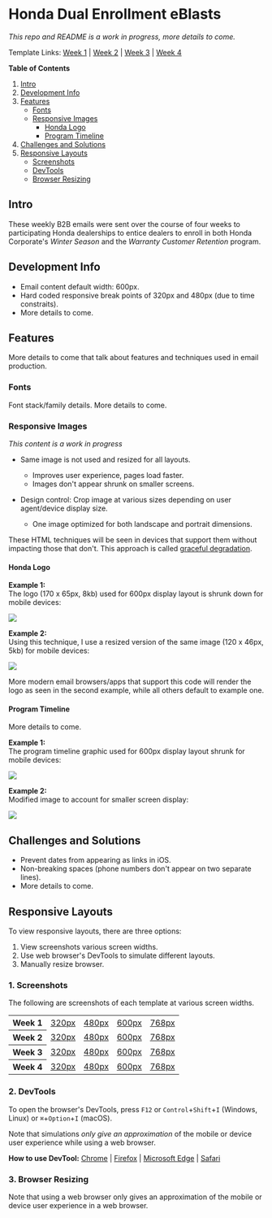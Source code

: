 # Honda Dual Enrollment eBlasts
_This repo and README is a work in progress, more details to come._

Template Links: [Week 1][src1] | [Week 2][src2] | [Week 3][src3] | [Week 4][src4] <br/>


**Table of Contents**
1. [Intro](#user-content-intro)
2. [Development Info](#user-content-development-info)
3. [Features](#user-content-features)
    - [Fonts](#user-content-fonts)
    - [Responsive Images](#user-content-responsive-images)
      - [Honda Logo](#user-content-honda-logo)
      - [Program Timeline](#user-content-program-timeline)
4. [Challenges and Solutions](#user-content-challenges-and-solutions)
5. [Responsive Layouts](#user-content-responsive-layouts)
    - [Screenshots](#user-content-1-screenshots)
    - [DevTools](#user-content-2-devtools)
    - [Browser Resizing](#user-content-3-browser-resizing)


## Intro
These weekly B2B emails were sent over the course of four weeks to participating Honda dealerships to entice dealers to enroll in both Honda Corporate's _Winter Season_ and the _Warranty Customer Retention_ program.

## Development Info
* Email content default width: 600px.
* Hard coded responsive break points of 320px and 480px (due to time constraits).
* More details to come.

## Features
More details to come that talk about features and techniques used in email production.

### Fonts
Font stack/family details. More details to come.

### Responsive Images
_This content is a work in progress_
* Same image is not used and resized for all layouts.
  - Improves user experience, pages load faster.
  - Images don't appear shrunk on smaller screens.

* Design control: Crop image at various sizes depending on user agent/device display size.
  * One image optimized for both landscape and portrait dimensions.

These HTML techniques will be seen in devices that support them without impacting those that don't. This approach is called [graceful degradation][ref1].

#### Honda Logo 

**Example 1:** <br/>
The logo (170 x 65px, 8kb) used for 600px display layout is shrunk down for mobile devices:

![](https://webdevjoshb.github.io/Honda/Dual-Enrollment-eBlasts/screenshots/honda-logo-ex-before.png)


**Example 2:** <br/>
Using this technique, I use a resized version of the same image (120 x 46px, 5kb) for mobile devices:

![](https://webdevjoshb.github.io/Honda/Dual-Enrollment-eBlasts/screenshots/honda-logo-ex-after.png)


More modern email browsers/apps that support this code will render the logo as seen in the second example, while all others default to example one.


#### Program Timeline
More details to come.

**Example 1:**<br/>
The program timeline graphic used for 600px display layout shrunk for mobile devices:

![](https://webdevjoshb.github.io/Honda/Dual-Enrollment-eBlasts/screenshots/timeline-ex-before.png)


**Example 2:** <br/>
Modified image to account for smaller screen display:

![](https://webdevjoshb.github.io/Honda/Dual-Enrollment-eBlasts/screenshots/timeline-ex-after.png)


## Challenges and Solutions
* Prevent dates from appearing as links in iOS.
* Non-breaking spaces (phone numbers don't appear on two separate lines).
* More details to come.

## Responsive Layouts 
To view responsive layouts, there are three options: 
1. View screenshots various screen widths.
2. Use web browser's DevTools to simulate different layouts.
3. Manually resize browser.

### 1. Screenshots 
The following are screenshots of each template at various screen widths.

<table>
<tr>
    <th>Week 1</th>
    <td><a href="https://webdevjoshb.github.io/Honda/Dual-Enrollment-eBlasts/screenshots/wk1/320px.png" target="_blank">320px</a></td>
    <td><a href="https://webdevjoshb.github.io/Honda/Dual-Enrollment-eBlasts/screenshots/wk1/480px.png" target="_blank">480px</a></td>
    <td><a href="https://webdevjoshb.github.io/Honda/Dual-Enrollment-eBlasts/screenshots/wk1/600px.png" target="_blank">600px</a></td>
    <td><a href="https://webdevjoshb.github.io/Honda/Dual-Enrollment-eBlasts/screenshots/wk1/768px.png" target="_blank">768px</a></td>
</tr>
<tr>
    <th>Week 2</th>
    <td><a href="https://webdevjoshb.github.io/Honda/Dual-Enrollment-eBlasts/screenshots/wk2/320px.png" target="_blank">320px</a></td>
    <td><a href="https://webdevjoshb.github.io/Honda/Dual-Enrollment-eBlasts/screenshots/wk2/480px.png" target="_blank">480px</a></td>
    <td><a href="https://webdevjoshb.github.io/Honda/Dual-Enrollment-eBlasts/screenshots/wk2/600px.png" target="_blank">600px</a></td>
    <td><a href="https://webdevjoshb.github.io/Honda/Dual-Enrollment-eBlasts/screenshots/wk2/768px.png" target="_blank">768px</a></td>
</tr>
<tr>
    <th>Week 3</th>
    <td><a href="https://webdevjoshb.github.io/Honda/Dual-Enrollment-eBlasts/screenshots/wk3/320px.png" target="_blank">320px</a></td>
    <td><a href="https://webdevjoshb.github.io/Honda/Dual-Enrollment-eBlasts/screenshots/wk3/480px.png" target="_blank">480px</a></td>
    <td><a href="https://webdevjoshb.github.io/Honda/Dual-Enrollment-eBlasts/screenshots/wk3/600px.png" target="_blank">600px</a></td>
    <td><a href="https://webdevjoshb.github.io/Honda/Dual-Enrollment-eBlasts/screenshots/wk3/768px.png" target="_blank">768px</a></td>
</tr>
<tr>
    <th>Week 4</th>
    <td><a href="https://webdevjoshb.github.io/Honda/Dual-Enrollment-eBlasts/screenshots/wk4/320px.png" target="_blank">320px</a></td>
    <td><a href="https://webdevjoshb.github.io/Honda/Dual-Enrollment-eBlasts/screenshots/wk4/480px.png" target="_blank">480px</a></td>
    <td><a href="https://webdevjoshb.github.io/Honda/Dual-Enrollment-eBlasts/screenshots/wk4/600px.png" target="_blank">600px</a></td>
    <td><a href="https://webdevjoshb.github.io/Honda/Dual-Enrollment-eBlasts/screenshots/wk4/768px.png" target="_blank">768px</a></td>
</tr>
</table>

### 2. DevTools 
To open the browser's DevTools, press `F12` or `Control`+`Shift`+`I` (Windows, Linux) or `⌘`+`Option`+`I` (macOS).

Note that simulations _only give an approximation_ of the mobile or device user experience while using a web browser. 

**How to use DevTool:** [Chrome][dev1] | [Firefox][dev2] | [Microsoft Edge][dev3] | [Safari][dev4]

### 3. Browser Resizing
Note that using a web browser only gives an approximation of the mobile or device user experience in a web browser. 


  [src1]: https://webdevjoshb.github.io/Honda/Dual-Enrollment-eBlasts/wk1.html
  [src2]: https://webdevjoshb.github.io/Honda/Dual-Enrollment-eBlasts/wk2.html
  [src3]: https://webdevjoshb.github.io/Honda/Dual-Enrollment-eBlasts/wk3.html
  [src4]: https://webdevjoshb.github.io/Honda/Dual-Enrollment-eBlasts/wk4.html

  [ref1]: https://developer.mozilla.org/en-US/docs/Glossary/Graceful_degradation

  [dev1]: https://developer.chrome.com/docs/devtools/device-mode/#viewport
  [dev2]: https://developer.mozilla.org/en-US/docs/Tools/Responsive_Design_Mode
  [dev3]: https://docs.microsoft.com/en-us/microsoft-edge/devtools-guide-chromium/device-mode/#simulate-a-mobile-viewport
  [dev4]: https://support.apple.com/guide/safari-developer/simulate-responsive-web-content-apple-devices-dev84bd42758/11.0/mac/10.13

